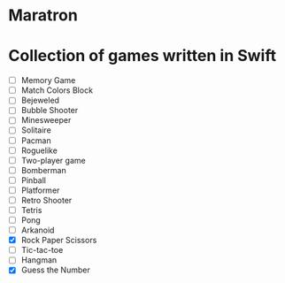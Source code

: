 # Maratron
# Collection of games written in Swift

- [ ] Memory Game 
- [ ] Match Colors Block 
- [ ] Bejeweled 
- [ ] Bubble Shooter 
- [ ] Minesweeper 
- [ ] Solitaire 
- [ ] Pacman 
- [ ] Roguelike 
- [ ] Two-player game 
- [ ] Bomberman 
- [ ] Pinball 
- [ ] Platformer 
- [ ] Retro Shooter 
- [ ] Tetris 
- [ ] Pong 
- [ ] Arkanoid 
- [x] Rock Paper Scissors 
- [ ] Tic-tac-toe 
- [ ] Hangman 
- [x] Guess the Number 
